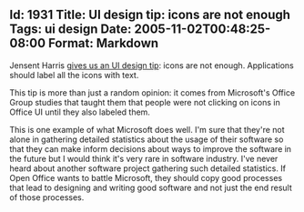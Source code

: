 Id: 1931
Title: UI design tip: icons are not enough
Tags: ui design
Date: 2005-11-02T00:48:25-08:00
Format: Markdown
--------------
Jensent Harris [gives us an UI design tip][1]: icons are not enough.
Applications should label all the icons with text.

This tip is more than just a random opinion: it comes from Microsoft's
Office Group studies that taught them that people were not clicking on
icons in Office UI until they also labeled them.

This is one example of what Microsoft does well. I'm sure that they're
not alone in gathering detailed statistics about the usage of their
software so that they can make inform decisions about ways to improve
the software in the future but I would think it's very rare in software
industry. I've never heard about another software project gathering
such detailed statistics. If Open Office wants to battle Microsoft,
they should copy good processes that lead to designing and writing good
software and not just the end result of those processes.

   [1]: http://blogs.msdn.com/jensenh/archive/2005/11/01/487661.aspx (gives us an UI design tip)


